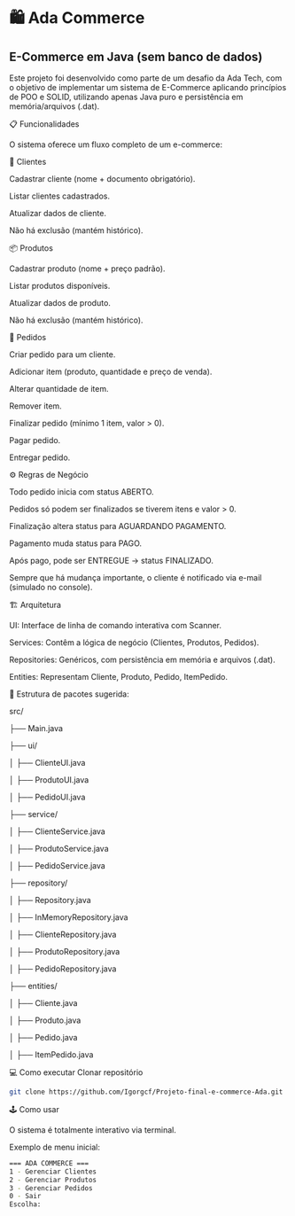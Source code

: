 # 🛍️ Ada Commerce

## E-Commerce em Java (sem banco de dados)

Este projeto foi desenvolvido como parte de um desafio da Ada Tech, com o objetivo de implementar um sistema de E-Commerce aplicando princípios de POO e SOLID, utilizando apenas Java puro e persistência em memória/arquivos (.dat).

📋 Funcionalidades

O sistema oferece um fluxo completo de um e-commerce:

👤 Clientes

Cadastrar cliente (nome + documento obrigatório).

Listar clientes cadastrados.

Atualizar dados de cliente.

Não há exclusão (mantém histórico).

📦 Produtos

Cadastrar produto (nome + preço padrão).

Listar produtos disponíveis.

Atualizar dados de produto.

Não há exclusão (mantém histórico).

🛒 Pedidos

Criar pedido para um cliente.

Adicionar item (produto, quantidade e preço de venda).

Alterar quantidade de item.

Remover item.

Finalizar pedido (mínimo 1 item, valor > 0).

Pagar pedido.

Entregar pedido.

⚙️ Regras de Negócio

Todo pedido inicia com status ABERTO.

Pedidos só podem ser finalizados se tiverem itens e valor > 0.

Finalização altera status para AGUARDANDO PAGAMENTO.

Pagamento muda status para PAGO.

Após pago, pode ser ENTREGUE → status FINALIZADO.

Sempre que há mudança importante, o cliente é notificado via e-mail (simulado no console).

🏗️ Arquitetura

UI: Interface de linha de comando interativa com Scanner.

Services: Contêm a lógica de negócio (Clientes, Produtos, Pedidos).

Repositories: Genéricos, com persistência em memória e arquivos (.dat).

Entities: Representam Cliente, Produto, Pedido, ItemPedido.

📂 Estrutura de pacotes sugerida:

src/

 ├── Main.java
 
 ├── ui/
 
 │    ├── ClienteUI.java
 
 │    ├── ProdutoUI.java
 
 │    ├── PedidoUI.java
 
 ├── service/
 
 │    ├── ClienteService.java
 
 │    ├── ProdutoService.java
 
 │    ├── PedidoService.java
 
 ├── repository/
 
 │    ├── Repository.java
 
 │    ├── InMemoryRepository.java
 
 │    ├── ClienteRepository.java
 
 │    ├── ProdutoRepository.java
 
 │    ├── PedidoRepository.java
 
 ├── entities/
 
 │   ├── Cliente.java
      
 │   ├── Produto.java
      
 │   ├── Pedido.java
      
 │  ├── ItemPedido.java


💻 Como executar
Clonar repositório
```bash
git clone https://github.com/Igorgcf/Projeto-final-e-commerce-Ada.git
```

🕹️ Como usar

O sistema é totalmente interativo via terminal.

Exemplo de menu inicial:

```bash
=== ADA COMMERCE ===
1 - Gerenciar Clientes
2 - Gerenciar Produtos
3 - Gerenciar Pedidos
0 - Sair
Escolha:

```
